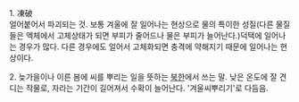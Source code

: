 1\. 凍破  
얼어붙어서 파괴되는 것. 보통 겨울에 잘 일어나는 현상으로 물의 특이한 성질(다른 물질들은 액체에서 고체상태가 되면 부피가 줄어드나 물은
부피가 늘어난다.)덕택에 일어나는 경우가 많다. 다른 경우에도 얼어서 고체화되면 충격에 약해지기 때문에 일어나는 현상이다.

2\. 늦가을이나 이른 봄에 씨를 뿌리는 일을 뜻하는 [북한](%EB%B6%81%ED%95%9C.md)에서 쓰는 말. 낮은 온도에 잘
견디는 작물로, 자라는 기간이 길어져서 수확이 늘어난다. '겨울씨뿌리기'로 다듬음.

